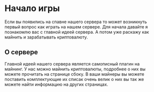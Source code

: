 # Начало игры

Если вы появились на спавне нашего сервера то может возникнуть первый вопрос как играть на нашем сервере. Для начала давайте я познакомлю вас с главной идеей сервера. А потом уже раскажу как майнить и зарабатывать криптовалюту.

## О сервере

Главной идеей нашего сервера является самописный плагин на майнинг. У нас можно майнить криптовалюты, подробнее о них вы можете прочитать на странице сбоку. В ваши майнеры вы можете поставить комплектующие их списак очень велик о них вы так же можете найти информацию на других страницах.
